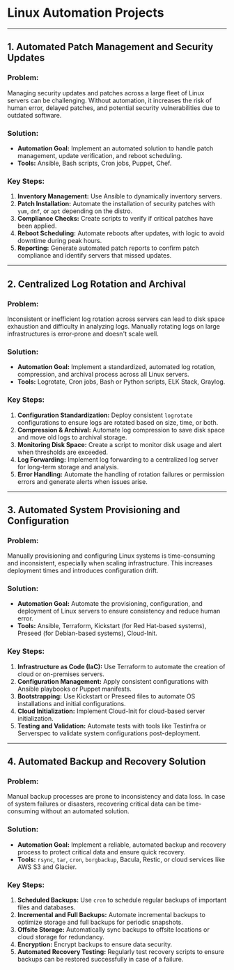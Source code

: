 # Linux Automation Projects

---

## 1. Automated Patch Management and Security Updates

### **Problem:**  
Managing security updates and patches across a large fleet of Linux servers can be challenging. Without automation, it increases the risk of human error, delayed patches, and potential security vulnerabilities due to outdated software.

### **Solution:**  
- **Automation Goal:** Implement an automated solution to handle patch management, update verification, and reboot scheduling.  
- **Tools:** Ansible, Bash scripts, Cron jobs, Puppet, Chef.

### **Key Steps:**  
1. **Inventory Management:** Use Ansible to dynamically inventory servers.  
2. **Patch Installation:** Automate the installation of security patches with `yum`, `dnf`, or `apt` depending on the distro.  
3. **Compliance Checks:** Create scripts to verify if critical patches have been applied.  
4. **Reboot Scheduling:** Automate reboots after updates, with logic to avoid downtime during peak hours.  
5. **Reporting:** Generate automated patch reports to confirm patch compliance and identify servers that missed updates.

---

## 2. Centralized Log Rotation and Archival

### **Problem:**  
Inconsistent or inefficient log rotation across servers can lead to disk space exhaustion and difficulty in analyzing logs. Manually rotating logs on large infrastructures is error-prone and doesn't scale well.

### **Solution:**  
- **Automation Goal:** Implement a standardized, automated log rotation, compression, and archival process across all Linux servers.  
- **Tools:** Logrotate, Cron jobs, Bash or Python scripts, ELK Stack, Graylog.

### **Key Steps:**  
1. **Configuration Standardization:** Deploy consistent `logrotate` configurations to ensure logs are rotated based on size, time, or both.  
2. **Compression & Archival:** Automate log compression to save disk space and move old logs to archival storage.  
3. **Monitoring Disk Space:** Create a script to monitor disk usage and alert when thresholds are exceeded.  
4. **Log Forwarding:** Implement log forwarding to a centralized log server for long-term storage and analysis.  
5. **Error Handling:** Automate the handling of rotation failures or permission errors and generate alerts when issues arise.

---

## 3. Automated System Provisioning and Configuration

### **Problem:**  
Manually provisioning and configuring Linux systems is time-consuming and inconsistent, especially when scaling infrastructure. This increases deployment times and introduces configuration drift.

### **Solution:**  
- **Automation Goal:** Automate the provisioning, configuration, and deployment of Linux servers to ensure consistency and reduce human error.  
- **Tools:** Ansible, Terraform, Kickstart (for Red Hat-based systems), Preseed (for Debian-based systems), Cloud-Init.

### **Key Steps:**  
1. **Infrastructure as Code (IaC):** Use Terraform to automate the creation of cloud or on-premises servers.  
2. **Configuration Management:** Apply consistent configurations with Ansible playbooks or Puppet manifests.  
3. **Bootstrapping:** Use Kickstart or Preseed files to automate OS installations and initial configurations.  
4. **Cloud Initialization:** Implement Cloud-Init for cloud-based server initialization.  
5. **Testing and Validation:** Automate tests with tools like Testinfra or Serverspec to validate system configurations post-deployment.

---

## 4. Automated Backup and Recovery Solution

### **Problem:**  
Manual backup processes are prone to inconsistency and data loss. In case of system failures or disasters, recovering critical data can be time-consuming without an automated solution.

### **Solution:**  
- **Automation Goal:** Implement a reliable, automated backup and recovery process to protect critical data and ensure quick recovery.  
- **Tools:** `rsync`, `tar`, `cron`, `borgbackup`, Bacula, Restic, or cloud services like AWS S3 and Glacier.

### **Key Steps:**  
1. **Scheduled Backups:** Use `cron` to schedule regular backups of important files and databases.  
2. **Incremental and Full Backups:** Automate incremental backups to optimize storage and full backups for periodic snapshots.  
3. **Offsite Storage:** Automatically sync backups to offsite locations or cloud storage for redundancy.  
4. **Encryption:** Encrypt backups to ensure data security.  
5. **Automated Recovery Testing:** Regularly test recovery scripts to ensure backups can be restored successfully in case of a failure.
